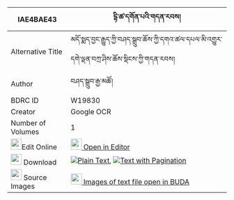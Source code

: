 |IAE4BAE43|དྷི་ཚ་དགོན་པའི་གདན་རབས། 
| --- | --- 
|Alternative Title |མདོ་སྨད་བྱང་རྒྱུད་ཀྱི་བཤད་སྒྲུབ་ཆོས་ཀྱི་དགའ་ཚལ་དཔལ་མི་འགྱུར་དགེ་ལྡན་བཀྲ་ཤིས་ཆོས་སྡིངས་ཀྱི་གདན་རབས།
|Author| བཤད་སྒྲུབ་རྒྱ་མཚོ།
|BDRC ID | W19830
|Creator | Google OCR
|Number of Volumes| 1
|<img width="25" src="https://img.icons8.com/color/25/000000/edit-property.png">Edit Online| [<img width="25" src="https://avatars.githubusercontent.com/u/45091458?s=200&v=4"> Open in Editor](http://editor.openpecha.org/IAE4BAE43)
|<img width="25" src="https://img.icons8.com/fluent/48/000000/download-2.png"/>  Download | [![](https://img.icons8.com/color/20/000000/txt.png)Plain Text](https://github.com/Openpecha/IAE4BAE43/releases/download/v1/dhi(?)_tsa_gonpa_i_denrab_plain_IAE4BAE43.zip), [![](https://img.icons8.com/color/20/000000/txt.png)Text with Pagination](https://github.com/Openpecha/IAE4BAE43/releases/download/v1/dhi(?)_tsa_gonpa_i_denrab_pages_IAE4BAE43.zip)
|<img width="25" src="https://img.icons8.com/plasticine/100/000000/pictures-folder.png"/>  Source Images | [<img width="25" src="https://library.bdrc.io/icons/BUDA-small.svg"> Images of text file open in BUDA](https://library.bdrc.io/show/bdr:W19830)